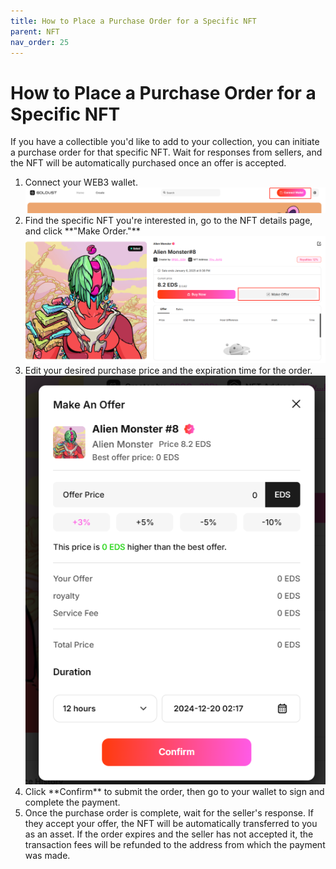 ```yaml
---
title: How to Place a Purchase Order for a Specific NFT
parent: NFT
nav_order: 25
---
```


# How to Place a Purchase Order for a Specific NFT

If you have a collectible you'd like to add to your collection, you can initiate a purchase order for that specific NFT. Wait for responses from sellers, and the NFT will be automatically purchased once an offer is accepted.

<ol>
  <li>Connect your WEB3 wallet.<br>
    <img src="/img/offer/1.png">
  </li>

  <li>Find the specific NFT you're interested in, go to the NFT details page, and click **"Make Order."**<br>
    <img src="/img/offer/2.png">
  </li>

  <li>Edit your desired purchase price and the expiration time for the order.<br>
    <img src="/img/offer/3.png">
  </li>

  <li>Click **Confirm** to submit the order, then go to your wallet to sign and complete the payment.</li>

  <li>Once the purchase order is complete, wait for the seller's response. If they accept your offer, the NFT will be automatically transferred to you as an asset. If the order expires and the seller has not accepted it, the transaction fees will be refunded to the address from which the payment was made.</li>
</ol>